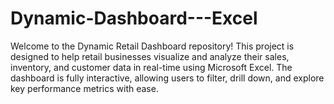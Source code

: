 # Dynamic-Dashboard---Excel
Welcome to the Dynamic Retail Dashboard repository! This project is designed to help retail businesses visualize and analyze their sales, inventory, and customer data in real-time using Microsoft Excel. The dashboard is fully interactive, allowing users to filter, drill down, and explore key performance metrics with ease.
